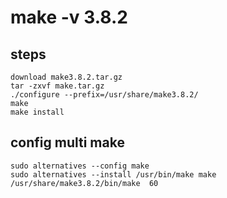 # make -v 3.8.2
## steps
```
download make3.8.2.tar.gz
tar -zxvf make.tar.gz
./configure --prefix=/usr/share/make3.8.2/
make 
make install
```
## config multi make 
```
sudo alternatives --config make
sudo alternatives --install /usr/bin/make make  /usr/share/make3.8.2/bin/make  60
```

